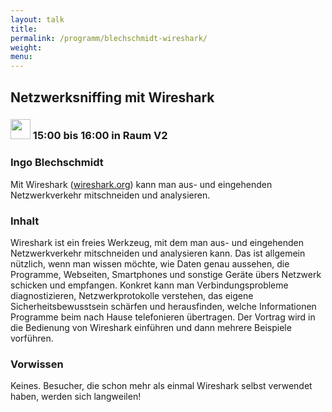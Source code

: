 ```yaml
---
layout: talk
title:
permalink: /programm/blechschmidt-wireshark/
weight: 
menu:
---
```

## Netzwerksniffing&nbsp;mit&nbsp;Wireshark

### <img height = "32" src="../../images/talk.svg"> 15:00 bis 16:00 in Raum V2

### Ingo&nbsp;Blechschmidt

Mit Wireshark (<a href="https://www.wireshark.org" target="_blank">wireshark.org</a>) kann man aus- und eingehenden Netzwerkverkehr mitschneiden
und analysieren.

### Inhalt

Wireshark ist ein freies Werkzeug, mit dem man aus- und eingehenden
Netzwerkverkehr mitschneiden und analysieren kann. Das ist allgemein
nützlich, wenn man wissen möchte, wie Daten genau aussehen, die
Programme, Webseiten, Smartphones und sonstige Geräte übers Netzwerk
schicken und empfangen. Konkret kann man Verbindungsprobleme
diagnostizieren, Netzwerkprotokolle verstehen, das eigene
Sicherheitsbewusstsein schärfen und herausfinden, welche Informationen
Programme beim nach Hause telefonieren übertragen.
Der Vortrag wird in die Bedienung von Wireshark einführen und dann
mehrere Beispiele vorführen.

### Vorwissen

Keines. Besucher, die schon mehr als einmal Wireshark selbst verwendet haben, werden sich langweilen!
